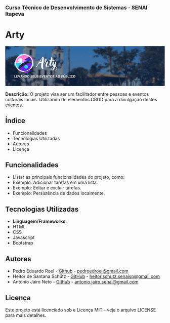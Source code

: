 ### Curso Técnico de Desenvolvimento de Sistemas - SENAI Itapeva

# Arty

![BRAND](./img/ARTY.png)

**Descrição:**
O projeto visa ser um facilitador entre pessoas e eventos culturais locais. Utilizando de elementos CRUD para a divulgação destes eventos.

## Índice
- Funcionalidades
- Tecnologias Utilizadas
- Autores
- Licença

## Funcionalidades
- Listar as principais funcionalidades do projeto, como:
 - Exemplo: Adicionar tarefas em uma lista.
 - Exemplo: Editar e excluir tarefas.
 - Exemplo: Persistência de dados localmente.

## Tecnologias Utilizadas

- **Linguagem/Frameworks:**
 - HTML
 - CSS
 - Javascript
 - Bootstrap

## Autores

- Pedro Eduardo Roel - [Github](https://github.com/pedroeroel) - pedroedroel@gmail.com
- Heitor de Santana Schütz - [GitHub](https://github.com/funnyhdss) - heitor.schutz.senaisp@gmail.com
- Antonio Jairo Neto - [Github](https://github.com/ajacn) - antonio.jairo.senai@gmail.com

## Licença

Este projeto está licenciado sob a Licença MIT - veja o arquivo LICENSE para mais detalhes.